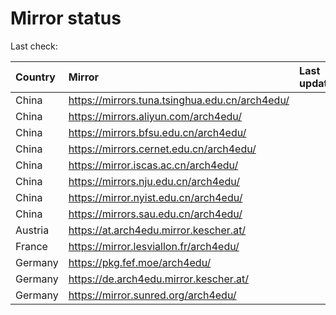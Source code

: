 <script src="./time.js"></script>
# Mirror status
Last check: <script type="text/javascript">localize(1736101647.9450934);</script>

|Country|Mirror|Last update|
|:------|:-----|:----------|
|China|https://mirrors.tuna.tsinghua.edu.cn/arch4edu/|<script type="text/javascript">localize(1736063209);</script>|
|China|https://mirrors.aliyun.com/arch4edu/|<script type="text/javascript">localize(1736063209);</script>|
|China|https://mirrors.bfsu.edu.cn/arch4edu/|<script type="text/javascript">localize(1736063209);</script>|
|China|https://mirrors.cernet.edu.cn/arch4edu/|<script type="text/javascript">localize(1736063209);</script>|
|China|https://mirror.iscas.ac.cn/arch4edu/|<script type="text/javascript">localize(1736063209);</script>|
|China|https://mirrors.nju.edu.cn/arch4edu/|<script type="text/javascript">localize(1735972768);</script>|
|China|https://mirror.nyist.edu.cn/arch4edu/|<script type="text/javascript">localize(1736063209);</script>|
|China|https://mirrors.sau.edu.cn/arch4edu/|<script type="text/javascript">localize(1731653531);</script>|
|Austria|https://at.arch4edu.mirror.kescher.at/|<script type="text/javascript">localize(1736063209);</script>|
|France|https://mirror.lesviallon.fr/arch4edu/|<script type="text/javascript">localize(1736015881);</script>|
|Germany|https://pkg.fef.moe/arch4edu/|<script type="text/javascript">localize(1736063209);</script>|
|Germany|https://de.arch4edu.mirror.kescher.at/|<script type="text/javascript">localize(1736063209);</script>|
|Germany|https://mirror.sunred.org/arch4edu/|<script type="text/javascript">localize(1736063209);</script>|

<script src="./tablefilter/tablefilter.js"></script>
<script src="./table.js"></script>